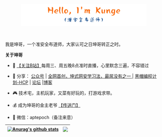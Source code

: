 <p align="center"><a href="https://github.com/sechelper"><img width="80%" alt="" src="./assets/gh-readme-header.png" /></a></p>

<br />

我是坤哥，一个准安全布道师，大家认可之日坤哥转正之时。

**关于坤哥**

- 💼 [【关注B站】](https://space.bilibili.com/1233892570)每周三、周五晚8点准时直播，心里默念三遍，不容错过

- 🚀 分享： <a href="https://paper.secself.com/img/qrcode/mp_qrcode2.png" target="view_window">公众号</a> |   [全网首创，坤式网安学习法，最屌没有之一 ](http://cybersecurity-guid.book.secself.com) | [黑帽编程计划-HCP](https://hcp.secself.com) | [论坛](https://secself.com/) |[博客](https://blog.sechelper.com/) 

- 🎮 技术宅，主机玩家，又菜有好玩的，打游戏求带。

- 💰 成为坤哥的金主老爷 <a href="http://show.secself.com" target="view_window">【传送门】</a>

- 💬 微信：aptepoch（备注来意） 

| <a href="https://github.com/sechelper/github-readme-stats"><img align="center" src="https://github-readme-stats.vercel.app/api?username=sechelper&show_icons=true&include_all_commits=true&theme=buefy&hide_border=true" alt="Anurag's github stats" /></a> | <a href="https://github.com/sechelper/github-readme-stats"><img align="center" src="https://github-readme-stats.vercel.app/api/top-langs/?username=sechelper&layout=compact&theme=buefy&hide_border=true" /></a> |
| ------------- | ------------- |
